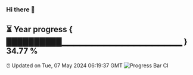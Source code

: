 ### Hi there 👋
⏳ Year progress { ██████████▁▁▁▁▁▁▁▁▁▁▁▁▁▁▁▁▁▁▁▁ } 34.77 %
---
⏰ Updated on Tue, 07 May 2024 06:19:37 GMT
![Progress Bar CI](https://github.com/liununu/liununu/workflows/Progress%20Bar%20CI/badge.svg)
